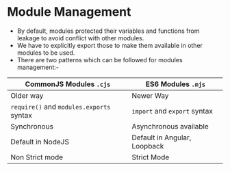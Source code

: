 # Module Management

- By default, modules protected their variables and functions from leakage to avoid conflict with other modules.
- We have to explicitly export those to make them available in other modules to be used.
- There are two patterns which can be followed for modules management:-

| CommonJS Modules `.cjs`                  | ES6 Modules `.mjs`           |
| ---------------------------------------- | ---------------------------- |
| Older way                                | Newer Way                    |
| `require()` and `modules.exports` syntax | `import` and `export` syntax |
| Synchronous                              | Asynchronous available       |
| Default in NodeJS                        | Default in Angular, Loopback |
| Non Strict mode                          | Strict Mode                  |
